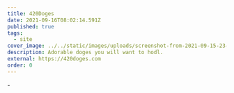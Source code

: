 ```yaml
---
title: 420Doges
date: 2021-09-16T08:02:14.591Z
published: true
tags:
  - site
cover_image: ../../static/images/uploads/screenshot-from-2021-09-15-23-22-34.png
description: Adorable doges you will want to hodl.
external: https://420doges.com
order: 0
---
```

\-

